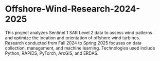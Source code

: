 # Offshore-Wind-Research-2024-2025
This project analyzes Sentinel 1 SAR Level 2 data to assess wind patterns and optimize the location and orientation of offshore wind turbines. Research conducted from Fall 2024 to Spring 2025 focuses on data collection, management, and machine learning. Technologies used include Python, RAPIDS, PyTorch, ArcGIS, and ERDAS.
